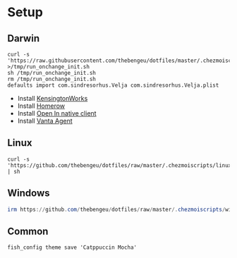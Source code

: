 # Setup

## Darwin

```console
curl -s 'https://raw.githubusercontent.com/thebengeu/dotfiles/master/.chezmoiscripts/darwin/run_onchange_init.sh' >/tmp/run_onchange_init.sh
sh /tmp/run_onchange_init.sh
rm /tmp/run_onchange_init.sh
defaults import com.sindresorhus.Velja com.sindresorhus.Velja.plist
```

- Install [KensingtonWorks](https://www.kensington.com/software/kensingtonworks/)
- Install [Homerow](https://install.appcenter.ms/users/dexterleng/apps/homerow-redux/distribution_groups/production)
- Install [Open In native client](https://github.com/andy-portmen/native-client/releases)
- Install [Vanta Agent](https://app.vanta.com/employee/onboarding)

## Linux

```console
curl -s 'https://github.com/thebengeu/dotfiles/raw/master/.chezmoiscripts/linux/run_onchange_init.sh' | sh
```

## Windows

```powershell
irm https://github.com/thebengeu/dotfiles/raw/master/.chezmoiscripts/windows/run_onchange_init-admin.ps1 | iex
```

## Common

```console
fish_config theme save 'Catppuccin Mocha'
```

